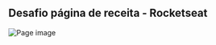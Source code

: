 ## Desafio página de receita - Rocketseat

![Page image](https://efficient-sloth-d85.notion.site/image/https%3A%2F%2Fs3-us-west-2.amazonaws.com%2Fsecure.notion-static.com%2F9059b514-bc25-4f73-b42b-6f86e1d6b235%2Fscreencapture-127-0-0-1-5500-01-recipe-index-html-2021-09-01-15_25_07.png?table=block&id=2a200adb-5167-44ca-be38-034ab44089bc&spaceId=08f749ff-d06d-49a8-a488-9846e081b224&width=2000&userId=&cache=v2)
